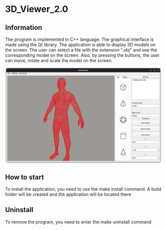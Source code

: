 # 3D_Viewer_2.0

## Information

The program is implemented in C++ language. The graphical interface is made using the Qt library. The application is able to display 3D models on the screen. The user can select a file with the extension ".obj" and see the corresponding model on the screen. Also, by pressing the buttons, the user can move, rotate and scale the model on the screen.

<img src="./screenshot.png" alt="viewer_screenshot"/>

## How to start

To install the application, you need to use the make install command. A build folder will be created and the application will be located there

## Uninstall
To remove the program, you need to enter the make uninstall command
